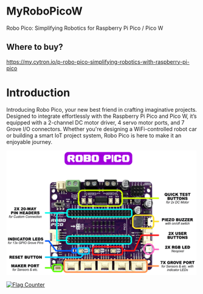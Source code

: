# MyRoboPicoW
Robo Pico: Simplifying Robotics for Raspberry Pi Pico / Pico W

## Where to buy?
https://my.cytron.io/p-robo-pico-simplifying-robotics-with-raspberry-pi-pico


# Introduction
Introducing Robo Pico, your new best friend in crafting imaginative projects. Designed to integrate effortlessly with the Raspberry Pi Pico and Pico W, it’s equipped with a 2-channel DC motor driver, 4 servo motor ports, and 7 Grove I/O connectors. Whether you're designing a WiFi-controlled robot car or building a smart IoT project system, Robo Pico is here to make it an enjoyable journey.

<img src="https://github.com/mymadi/MyRoboPicoW/blob/main/images/robo-pico-features-label.png" alt="Robo Pico" width="500" height="328">






<a href="https://info.flagcounter.com/BQjW"><img src="https://s11.flagcounter.com/count2/BQjW/bg_000000/txt_FFFFFF/border_000000/columns_3/maxflags_9/viewers_0/labels_0/pageviews_1/flags_0/percent_0/" alt="Flag Counter" border="0"></a>
